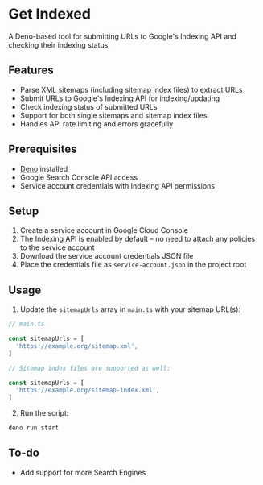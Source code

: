 # Get Indexed

A Deno-based tool for submitting URLs to Google's Indexing API and checking their indexing status.

## Features

- Parse XML sitemaps (including sitemap index files) to extract URLs
- Submit URLs to Google's Indexing API for indexing/updating
- Check indexing status of submitted URLs
- Support for both single sitemaps and sitemap index files
- Handles API rate limiting and errors gracefully

## Prerequisites

- [Deno](https://deno.land/) installed
- Google Search Console API access
- Service account credentials with Indexing API permissions

## Setup

1. Create a service account in Google Cloud Console
2. The Indexing API is enabled by default – no need to attach any policies to the service account
3. Download the service account credentials JSON file
4. Place the credentials file as `service-account.json` in the project root

## Usage

1. Update the `sitemapUrls` array in `main.ts` with your sitemap URL(s):

```typescript
// main.ts

const sitemapUrls = [
  'https://example.org/sitemap.xml',
]

// Sitemap index files are supported as well:

const sitemapUrls = [
  'https://example.org/sitemap-index.xml',
]
```

2. Run the script:

```bash
deno run start
```

## To-do

- Add support for more Search Engines
